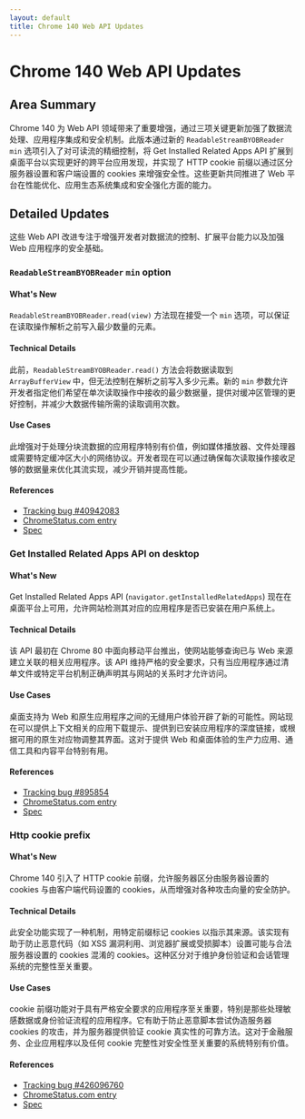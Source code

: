 ```yaml
---
layout: default
title: Chrome 140 Web API Updates
---
```


# Chrome 140 Web API Updates

## Area Summary

Chrome 140 为 Web API 领域带来了重要增强，通过三项关键更新加强了数据流处理、应用程序集成和安全机制。此版本通过新的 `ReadableStreamBYOBReader` `min` 选项引入了对可读流的精细控制，将 Get Installed Related Apps API 扩展到桌面平台以实现更好的跨平台应用发现，并实现了 HTTP cookie 前缀以通过区分服务器设置和客户端设置的 cookies 来增强安全性。这些更新共同推进了 Web 平台在性能优化、应用生态系统集成和安全强化方面的能力。

## Detailed Updates

这些 Web API 改进专注于增强开发者对数据流的控制、扩展平台能力以及加强 Web 应用程序的安全基础。

### `ReadableStreamBYOBReader` `min` option

#### What's New
`ReadableStreamBYOBReader.read(view)` 方法现在接受一个 `min` 选项，可以保证在读取操作解析之前写入最少数量的元素。

#### Technical Details
此前，`ReadableStreamBYOBReader.read()` 方法会将数据读取到 `ArrayBufferView` 中，但无法控制在解析之前写入多少元素。新的 `min` 参数允许开发者指定他们希望在单次读取操作中接收的最少数据量，提供对缓冲区管理的更好控制，并减少大数据传输所需的读取调用次数。

#### Use Cases
此增强对于处理分块流数据的应用程序特别有价值，例如媒体播放器、文件处理器或需要特定缓冲区大小的网络协议。开发者现在可以通过确保每次读取操作接收足够的数据量来优化其流实现，减少开销并提高性能。

#### References
- [Tracking bug #40942083](https://issues.chromium.org/issues/40942083)
- [ChromeStatus.com entry](https://chromestatus.com/feature/6396991665602560)
- [Spec](https://streams.spec.whatwg.org/#byob-reader-read)

### Get Installed Related Apps API on desktop

#### What's New
Get Installed Related Apps API (`navigator.getInstalledRelatedApps`) 现在在桌面平台上可用，允许网站检测其对应的应用程序是否已安装在用户系统上。

#### Technical Details
该 API 最初在 Chrome 80 中面向移动平台推出，使网站能够查询已与 Web 来源建立关联的相关应用程序。该 API 维持严格的安全要求，只有当应用程序通过清单文件或特定平台机制正确声明其与网站的关系时才允许访问。

#### Use Cases
桌面支持为 Web 和原生应用程序之间的无缝用户体验开辟了新的可能性。网站现在可以提供上下文相关的应用下载提示、提供到已安装应用程序的深度链接，或根据可用的原生对应物调整其界面。这对于提供 Web 和桌面体验的生产力应用、通信工具和内容平台特别有用。

#### References
- [Tracking bug #895854](https://issues.chromium.org/issues/895854)
- [ChromeStatus.com entry](https://chromestatus.com/feature/5695378309513216)
- [Spec](https://wicg.github.io/get-installed-related-apps/spec)

### Http cookie prefix

#### What's New
Chrome 140 引入了 HTTP cookie 前缀，允许服务器区分由服务器设置的 cookies 与由客户端代码设置的 cookies，从而增强对各种攻击向量的安全防护。

#### Technical Details
此安全功能实现了一种机制，用特定前缀标记 cookies 以指示其来源。该实现有助于防止恶意代码（如 XSS 漏洞利用、浏览器扩展或受损脚本）设置可能与合法服务器设置的 cookies 混淆的 cookies。这种区分对于维护身份验证和会话管理系统的完整性至关重要。

#### Use Cases
cookie 前缀功能对于具有严格安全要求的应用程序至关重要，特别是那些处理敏感数据或身份验证流程的应用程序。它有助于防止恶意脚本尝试伪造服务器 cookies 的攻击，并为服务器提供验证 cookie 真实性的可靠方法。这对于金融服务、企业应用程序以及任何 cookie 完整性对安全性至关重要的系统特别有价值。

#### References
- [Tracking bug #426096760](https://issues.chromium.org/issues/426096760)
- [ChromeStatus.com entry](https://chromestatus.com/feature/5170139586363392)
- [Spec](https://github.com/httpwg/http-extensions/pull/3110)
